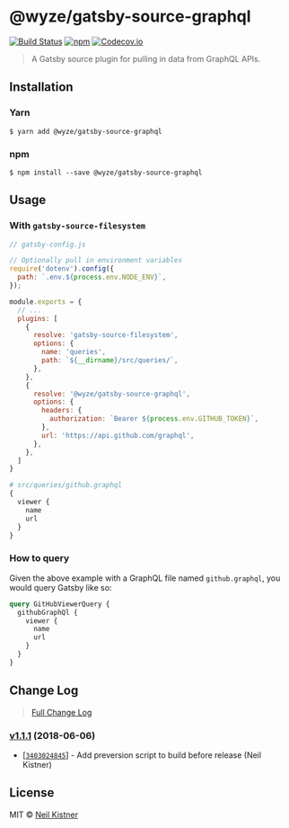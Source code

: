 # @wyze/gatsby-source-graphql

[![Build Status][travis-image]][travis-url]
[![npm][npm-image]][npm-url]
[![Codecov.io][codecov-image]][codecov-url]

> A Gatsby source plugin for pulling in data from GraphQL APIs.

## Installation

### Yarn

```
$ yarn add @wyze/gatsby-source-graphql
```

### npm

```
$ npm install --save @wyze/gatsby-source-graphql
```

## Usage

### With `gatsby-source-filesystem`

```js
// gatsby-config.js

// Optionally pull in environment variables
require('dotenv').config({
  path: `.env.${process.env.NODE_ENV}`,
});

module.exports = {
  // ...
  plugins: [
    {
      resolve: 'gatsby-source-filesystem',
      options: {
        name: 'queries',
        path: `${__dirname}/src/queries/`,
      },
    },
    {
      resolve: '@wyze/gatsby-source-graphql',
      options: {
        headers: {
          authorization: `Bearer ${process.env.GITHUB_TOKEN}`,
        },
        url: 'https://api.github.com/graphql',
      },
    },
  ]
}
```

```graphql
# src/queries/github.graphql
{
  viewer {
    name
    url
  }
}
```

### How to query

Given the above example with a GraphQL file named `github.graphql`, you would query Gatsby like so:

```graphql
query GitHubViewerQuery {
  githubGraphQl {
    viewer {
      name
      url
    }
  }
}
```

## Change Log

> [Full Change Log](changelog.md)

### [v1.1.1](https://github.com/wyze/gatsby-source-graphql/releases/tag/v1.1.1) (2018-06-06)

* [[`3403024845`](https://github.com/wyze/gatsby-source-graphql/commit/3403024845)] - Add preversion script to build before release (Neil Kistner)

## License

MIT © [Neil Kistner](//neilkistner.com)

[travis-image]: https://img.shields.io/travis/wyze/gatsby-source-graphql.svg?style=flat-square
[travis-url]: https://travis-ci.org/wyze/gatsby-source-graphql

[npm-image]: https://img.shields.io/npm/v/@wyze/gatsby-source-graphql.svg?style=flat-square
[npm-url]: https://npmjs.com/package/@wyze/gatsby-source-graphql

[codecov-image]: https://img.shields.io/codecov/c/github/wyze/gatsby-source-graphql.svg?style=flat-square
[codecov-url]: https://codecov.io/github/wyze/gatsby-source-graphql
